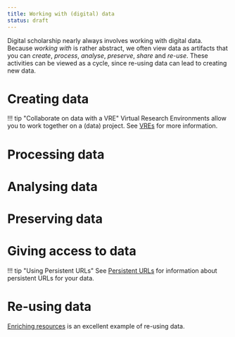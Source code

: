 ```yaml
---
title: Working with (digital) data
status: draft
---
```


Digital scholarship nearly always involves working with digital data.
Because *working with* is rather abstract, we often view data as artifacts that you can
*create*, *process*, *analyse*, *preserve*, *share* and *re-use*.
These activities can be viewed as a cycle, since re-using data can lead to creating new data.

# Creating data

!!! tip "Collaborate on data with a VRE"
    Virtual Research Environments allow you to work together on a (data) project.
    See [VREs](../vre/index.md) for more information.

# Processing data

# Analysing data

# Preserving data

# Giving access to data

!!! tip "Using Persistent URLs"
    See [Persistent URLs](../purl.md) for information about persistent URLs for your data.

# Re-using data

[Enriching resources](enriching-resources/index.md) is an excellent example of re-using data.
